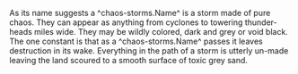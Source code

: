 As its name suggests a ^chaos-storms.Name^ is a storm made of pure chaos. They can appear as anything from cyclones to towering thunder-heads miles wide. They may be wildly colored, dark and grey or void black. The one constant is that as a ^chaos-storms.Name^ passes it leaves destruction in its wake. Everything in the path of a storm is utterly un-made leaving the land scoured to a smooth surface of toxic grey sand.